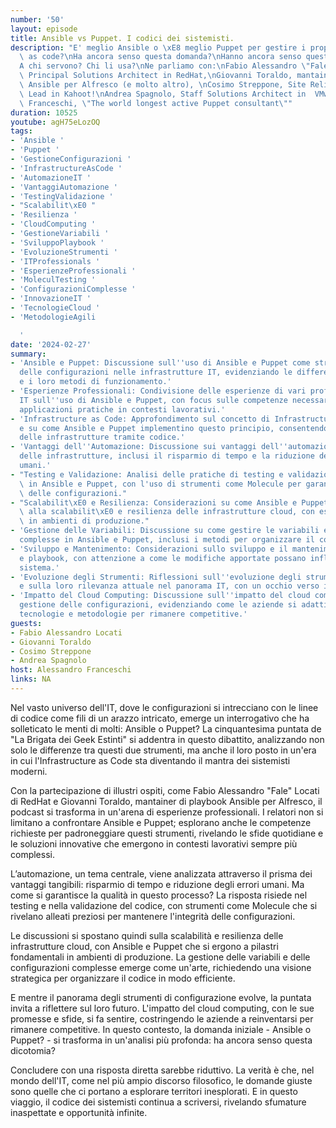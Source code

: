 ```yaml
---
number: '50'
layout: episode
title: Ansible vs Puppet. I codici dei sistemisti.
description: "E' meglio Ansible o \xE8 meglio Puppet per gestire i propri sistemi\
  \ as code?\nHa ancora senso questa domanda?\nHanno ancora senso questi strumenti?\n\
  A chi servono? Chi li usa?\nNe parliamo con:\nFabio Alessandro \"Fale\" Locati,\
  \ Principal Solutions Architect in RedHat,\nGiovanni Toraldo, mantainer playbook\
  \ Ansible per Alfresco (e molto altro), \nCosimo Streppone, Site Reliability Engineering\
  \ Lead in Kahoot!\nAndrea Spagnolo, Staff Solutions Architect in  VMware,\nAlessandro\
  \ Franceschi, \"The world longest active Puppet consultant\""
duration: 10525
youtube: agH75eLozOQ
tags:
- 'Ansible '
- 'Puppet '
- 'GestioneConfigurazioni '
- 'InfrastructureAsCode '
- 'AutomazioneIT '
- 'VantaggiAutomazione '
- 'TestingValidazione '
- "Scalabilit\xE0 "
- 'Resilienza '
- 'CloudComputing '
- 'GestioneVariabili '
- 'SviluppoPlaybook '
- 'EvoluzioneStrumenti '
- 'ITProfessionals '
- 'EsperienzeProfessionali '
- 'MoleculTesting '
- 'ConfigurazioniComplesse '
- 'InnovazioneIT '
- 'TecnologieCloud '
- 'MetodologieAgili

  '
date: '2024-02-27'
summary:
- 'Ansible e Puppet: Discussione sull''uso di Ansible e Puppet come strumenti di gestione
  delle configurazioni nelle infrastrutture IT, evidenziando le differenze tra i due
  e i loro metodi di funzionamento.'
- 'Esperienze Professionali: Condivisione delle esperienze di vari professionisti
  IT sull''uso di Ansible e Puppet, con focus sulle competenze necessarie e sulle
  applicazioni pratiche in contesti lavorativi.'
- 'Infrastructure as Code: Approfondimento sul concetto di Infrastructure as Code
  e su come Ansible e Puppet implementino questo principio, consentendo la gestione
  delle infrastrutture tramite codice.'
- 'Vantaggi dell''Automazione: Discussione sui vantaggi dell''automazione nella gestione
  delle infrastrutture, inclusi il risparmio di tempo e la riduzione degli errori
  umani.'
- "Testing e Validazione: Analisi delle pratiche di testing e validazione del codice\
  \ in Ansible e Puppet, con l'uso di strumenti come Molecule per garantire la qualit\xE0\
  \ delle configurazioni."
- "Scalabilit\xE0 e Resilienza: Considerazioni su come Ansible e Puppet contribuiscano\
  \ alla scalabilit\xE0 e resilienza delle infrastrutture cloud, con esempi di utilizzo\
  \ in ambienti di produzione."
- 'Gestione delle Variabili: Discussione su come gestire le variabili e le configurazioni
  complesse in Ansible e Puppet, inclusi i metodi per organizzare il codice e la configurazione.'
- 'Sviluppo e Mantenimento: Considerazioni sullo sviluppo e il mantenimento di moduli
  e playbook, con attenzione a come le modifiche apportate possano influenzare l''intero
  sistema.'
- 'Evoluzione degli Strumenti: Riflessioni sull''evoluzione degli strumenti di configurazione
  e sulla loro rilevanza attuale nel panorama IT, con un occhio verso il futuro.'
- 'Impatto del Cloud Computing: Discussione sull''impatto del cloud computing sulla
  gestione delle configurazioni, evidenziando come le aziende si adattino a nuove
  tecnologie e metodologie per rimanere competitive.'
guests:
- Fabio Alessandro Locati
- Giovanni Toraldo
- Cosimo Streppone
- Andrea Spagnolo
host: Alessandro Franceschi
links: NA
---
```

Nel vasto universo dell'IT, dove le configurazioni si intrecciano con le linee di codice come fili di un arazzo intricato, emerge un interrogativo che ha solleticato le menti di molti: Ansible o Puppet? La cinquantesima puntata de "La Brigata dei Geek Estinti" si addentra in questo dibattito, analizzando non solo le differenze tra questi due strumenti, ma anche il loro posto in un'era in cui l'Infrastructure as Code sta diventando il mantra dei sistemisti moderni.

Con la partecipazione di illustri ospiti, come Fabio Alessandro "Fale" Locati di RedHat e Giovanni Toraldo, mantainer di playbook Ansible per Alfresco, il podcast si trasforma in un'arena di esperienze professionali. I relatori non si limitano a confrontare Ansible e Puppet; esplorano anche le competenze richieste per padroneggiare questi strumenti, rivelando le sfide quotidiane e le soluzioni innovative che emergono in contesti lavorativi sempre più complessi.

L’automazione, un tema centrale, viene analizzata attraverso il prisma dei vantaggi tangibili: risparmio di tempo e riduzione degli errori umani. Ma come si garantisce la qualità in questo processo? La risposta risiede nel testing e nella validazione del codice, con strumenti come Molecule che si rivelano alleati preziosi per mantenere l'integrità delle configurazioni.

Le discussioni si spostano quindi sulla scalabilità e resilienza delle infrastrutture cloud, con Ansible e Puppet che si ergono a pilastri fondamentali in ambienti di produzione. La gestione delle variabili e delle configurazioni complesse emerge come un'arte, richiedendo una visione strategica per organizzare il codice in modo efficiente.

E mentre il panorama degli strumenti di configurazione evolve, la puntata invita a riflettere sul loro futuro. L'impatto del cloud computing, con le sue promesse e sfide, si fa sentire, costringendo le aziende a reinventarsi per rimanere competitive. In questo contesto, la domanda iniziale - Ansible o Puppet? - si trasforma in un'analisi più profonda: ha ancora senso questa dicotomia?

Concludere con una risposta diretta sarebbe riduttivo. La verità è che, nel mondo dell'IT, come nel più ampio discorso filosofico, le domande giuste sono quelle che ci portano a esplorare territori inesplorati. E in questo viaggio, il codice dei sistemisti continua a scriversi, rivelando sfumature inaspettate e opportunità infinite.
